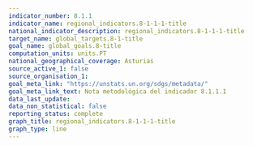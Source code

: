 ```yaml
---
indicator_number: 8.1.1
indicator_name: regional_indicators.8-1-1-1-title
national_indicator_description: regional_indicators.8-1-1-1-title
target_name: global_targets.8-1-title
goal_name: global_goals.8-title
computation_units: units.PT
national_geographical_coverage: Asturias
source_active_1: false
source_organisation_1:  
goal_meta_link: "https://unstats.un.org/sdgs/metadata/"
goal_meta_link_text: Nota metodológica del indicador 8.1.1.1
data_last_update:  
data_non_statistical: false
reporting_status: complete
graph_title: regional_indicators.8-1-1-1-title
graph_type: line
---
```

